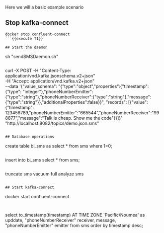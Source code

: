 Here we will a basic example scenario

## Stop kafka-connect

```
docker stop confluent-connect
```{{execute T1}}

## Start the daemon

```
sh "sendSMSDaemon.sh"
```{{execute T5}}

```
curl -X POST -H "Content-Type: application/vnd.kafka.jsonschema.v2+json" \
   -H "Accept: application/vnd.kafka.v2+json" \
   --data '{"value_schema": "{\"type\":\"object\",\"properties\":{\"timestamp\":{\"type\": \"integer\"},\"phoneNumberEmitter\":{\"type\":\"string\"},\"phoneNumberReceiver\":{\"type\":\"string\"},\"message\":{\"type\":\"string\"}},\"additionalProperties\":false}}", "records": [{"value": {"timestamp": 123456789,"phoneNumberEmitter":"665544","phoneNumberReceiver":"998877","message":"Talk is cheap. Show me the code"}}]}' \
   "http://localhost:8082/topics/demo.json.sms"
```{{execute T2}}

## Database operations

```
create table bi_sms as select * from sms where 1=0;
```{{execute T4}}

```
insert into bi_sms select * from sms;
```{{execute T4}}

```
truncate sms
vacuum full analyze sms
```{{execute T4}}

## Start kafka-connect

```
docker start confluent-connect
```{{execute T1}}


```
select
    to_timestamp(timestamp) AT TIME ZONE 'Pacific/Noumea' as upddate,
    "phoneNumberReceiver" receiver,
    message,
    "phoneNumberEmitter" emitter
from sms
order by timestamp desc;
```{{execute T4}}